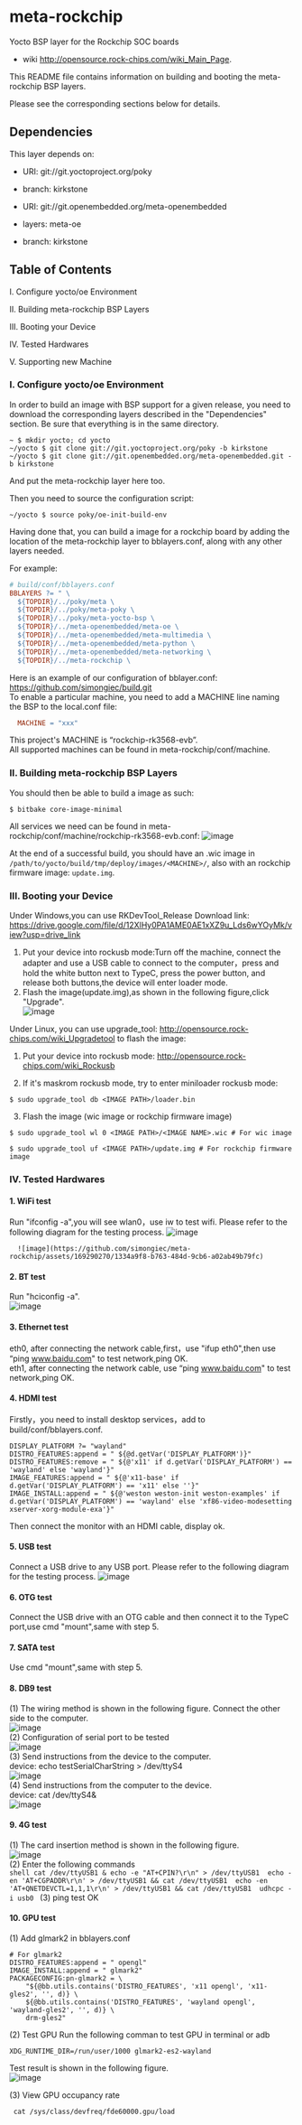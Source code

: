 # meta-rockchip

Yocto BSP layer for the Rockchip SOC boards
  - wiki <http://opensource.rock-chips.com/wiki_Main_Page>.

This README file contains information on building and booting the meta-rockchip BSP layers.

Please see the corresponding sections below for details.

## Dependencies

This layer depends on:

* URI: git://git.yoctoproject.org/poky
* branch: kirkstone

* URI: git://git.openembedded.org/meta-openembedded
* layers: meta-oe
* branch: kirkstone

## Table of Contents

I. Configure yocto/oe Environment

II. Building meta-rockchip BSP Layers

III. Booting your Device

IV. Tested Hardwares

V. Supporting new Machine

### I. Configure yocto/oe Environment

In order to build an image with BSP support for a given release, you need to download the corresponding layers described in the "Dependencies" section. Be sure that everything is in the same directory.

```shell
~ $ mkdir yocto; cd yocto
~/yocto $ git clone git://git.yoctoproject.org/poky -b kirkstone
~/yocto $ git clone git://git.openembedded.org/meta-openembedded.git -b kirkstone
```

And put the meta-rockchip layer here too.

Then you need to source the configuration script:

```shell
~/yocto $ source poky/oe-init-build-env
```

Having done that, you can build a image for a rockchip board by adding the location of the meta-rockchip layer to bblayers.conf, along with any other layers needed.

For example:

```makefile
# build/conf/bblayers.conf
BBLAYERS ?= " \
  ${TOPDIR}/../poky/meta \
  ${TOPDIR}/../poky/meta-poky \
  ${TOPDIR}/../poky/meta-yocto-bsp \
  ${TOPDIR}/../meta-openembedded/meta-oe \
  ${TOPDIR}/../meta-openembedded/meta-multimedia \
  ${TOPDIR}/../meta-openembedded/meta-python \
  ${TOPDIR}/../meta-openembedded/meta-networking \
  ${TOPDIR}/../meta-rockchip \
```
Here is an example of our configuration of bblayer.conf: https://github.com/simongiec/build.git  
To enable a particular machine, you need to add a MACHINE line naming the BSP to the local.conf file:
```makefile
  MACHINE = "xxx"
```
This project's MACHINE is “rockchip-rk3568-evb”.  
All supported machines can be found in meta-rockchip/conf/machine.

### II. Building meta-rockchip BSP Layers

You should then be able to build a image as such:

```shell
$ bitbake core-image-minimal
```
All services we need can be found in meta-rockchip/conf/machine/rockchip-rk3568-evb.conf:
![image](https://github.com/simongiec/meta-rockchip/assets/169290270/32441d65-1441-4655-81a2-292aaf96b8e8)

At the end of a successful build, you should have an .wic image in `/path/to/yocto/build/tmp/deploy/images/<MACHINE>/`, also with an rockchip firmware image: `update.img`.

### III. Booting your Device
Under Windows,you can use RKDevTool_Release
Download link: https://drive.google.com/file/d/12XlHy0PA1AME0AE1xXZ9u_Lds6wYOyMk/view?usp=drive_link  
1. Put your device into rockusb mode:Turn off the machine, connect the adapter and use a USB cable to connect to the computer，press and hold the white button next to TypeC, press the power button, and release both buttons,the device will enter loader mode.  
2. Flash the image(update.img),as shown in the following figure,click "Upgrade".  
   ![image](https://github.com/simongiec/meta-rockchip/assets/169290270/7b472c4a-6db7-4f70-93c0-bac38daacc07)

   
Under Linux, you can use upgrade_tool: <http://opensource.rock-chips.com/wiki_Upgradetool> to flash the image:

1. Put your device into rockusb mode: <http://opensource.rock-chips.com/wiki_Rockusb>

2. If it's maskrom rockusb mode, try to enter miniloader rockusb mode:

```shell
$ sudo upgrade_tool db <IMAGE PATH>/loader.bin
```

3. Flash the image (wic image or rockchip firmware image)

```shell
$ sudo upgrade_tool wl 0 <IMAGE PATH>/<IMAGE NAME>.wic # For wic image
```

```shell
$ sudo upgrade_tool uf <IMAGE PATH>/update.img # For rockchip firmware image
```

### IV. Tested Hardwares

#### 1. WiFi test
   Run "ifconfig -a",you will see wlan0，use iw to test wifi. Please refer to the following diagram for the testing process.
 ![image](https://github.com/simongiec/meta-rockchip/assets/169290270/9399e5b0-f0bd-4e96-956e-7c94a81bb028)

      ![image](https://github.com/simongiec/meta-rockchip/assets/169290270/1334a9f8-b763-484d-9cb6-a02ab49b79fc)

####  2. BT test
   Run "hciconfig -a".  
   ![image](https://github.com/simongiec/meta-rockchip/assets/169290270/8d3879c5-1727-41fe-a0db-fe5bc233c99c)

#### 3. Ethernet test  
   eth0, after connecting the network cable,first，use "ifup eth0",then use “ping www.baidu.com" to test network,ping OK.  
   eth1, after connecting the network cable, use “ping www.baidu.com" to test network,ping OK.  
#### 4. HDMI test
   Firstly，you need to install desktop services，add to build/conf/bblayers.conf.
   ```shell
   DISPLAY_PLATFORM ?= "wayland"
   DISTRO_FEATURES:append = " ${@d.getVar('DISPLAY_PLATFORM')}"
   DISTRO_FEATURES:remove = " ${@'x11' if d.getVar('DISPLAY_PLATFORM') == 'wayland' else 'wayland'}"
   IMAGE_FEATURES:append = " ${@'x11-base' if d.getVar('DISPLAY_PLATFORM') == 'x11' else ''}"
   IMAGE_INSTALL:append = " ${@'weston weston-init weston-examples' if d.getVar('DISPLAY_PLATFORM') == 'wayland' else 'xf86-video-modesetting xserver-xorg-module-exa'}"
   ```
   Then connect the monitor with an HDMI cable, display ok.
#### 5. USB test
   Connect a USB drive to any USB port. Please refer to the following diagram for the testing process.
   ![image](https://github.com/simongiec/meta-rockchip/assets/169290270/cd2f7e1c-dc2d-4f94-8265-85d2da9e5207)
#### 6. OTG test
   Connect the USB drive with an OTG cable and then connect it to the TypeC port,use cmd "mount",same with step 5.
#### 7. SATA test
   Use cmd "mount",same with step 5.
#### 8. DB9 test  
   (1) The wiring method is shown in the following figure. Connect the other side to the computer.   
   ![image](https://github.com/simongiec/meta-rockchip/assets/169290270/5af714cb-4a3e-41dd-920e-86ae9bf3fd95)  
   (2) Configuration of serial port to be tested  
   ![image](https://github.com/simongiec/meta-rockchip/assets/169290270/a0fd15a9-ad47-4af7-8cad-f8445924050a)  
   (3) Send instructions from the device to the computer.  
   device: echo testSerialCharString > /dev/ttyS4  
   ![image](https://github.com/simongiec/meta-rockchip/assets/169290270/7d060d17-b90e-4601-9d09-21e7e5c04392)  
   (4) Send instructions from the computer to the device.  
   device: cat /dev/ttyS4&  
   ![image](https://github.com/simongiec/meta-rockchip/assets/169290270/057c640c-20fe-43bc-bc44-5696a2e36eb3)  
#### 9. 4G test  
(1) The card insertion method is shown in the following figure.  
    ![image](https://github.com/simongiec/meta-rockchip/assets/169290270/3fdb6f45-b96a-4a33-81d1-fef150790f29)  
(2) Enter the following commands  
    ```shell
    cat /dev/ttyUSB1 & echo -e "AT+CPIN?\r\n" > /dev/ttyUSB1 
    echo -en 'AT+CGPADDR\r\n' > /dev/ttyUSB1 && cat /dev/ttyUSB1 
    echo -en 'AT+QNETDEVCTL=1,1,1\r\n' > /dev/ttyUSB1 && cat /dev/ttyUSB1 
    udhcpc -i usb0
    ```
(3) ping test OK
   
#### 10. GPU test  
(1) Add glmark2 in bblayers.conf
  ```shell
  # For glmark2  
  DISTRO_FEATURES:append = " opengl"  
  IMAGE_INSTALL:append = " glmark2"  
  PACKAGECONFIG:pn-glmark2 = \  
	  "${@bb.utils.contains('DISTRO_FEATURES', 'x11 opengl', 'x11-gles2', '', d)} \  
	  ${@bb.utils.contains('DISTRO_FEATURES', 'wayland opengl', 'wayland-gles2', '', d)} \  
	  drm-gles2"
  ```
(2) Test GPU
Run the following comman to test GPU in terminal or adb 
 ```shell
XDG_RUNTIME_DIR=/run/user/1000 glmark2-es2-wayland  
```
Test result is shown in the following figure.   
![image](https://github.com/simongiec/meta-rockchip/assets/169290270/3d7cd93e-a045-41b8-b67e-df7d1a5f68b4)  

(3) View GPU occupancy rate 
```shell
 cat /sys/class/devfreq/fde60000.gpu/load
```




   

   





